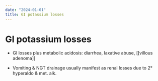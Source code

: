```yaml
---
date: "2024-01-01"
title: GI potassium losses
---
```


# GI potassium losses

* GI losses plus metabolic acidosis: diarrhea, laxative abuse, [[villous adenoma]]

* Vomiting & NGT drainage usually manifest as renal losses due to 2° hyperaldo & met. alk.
